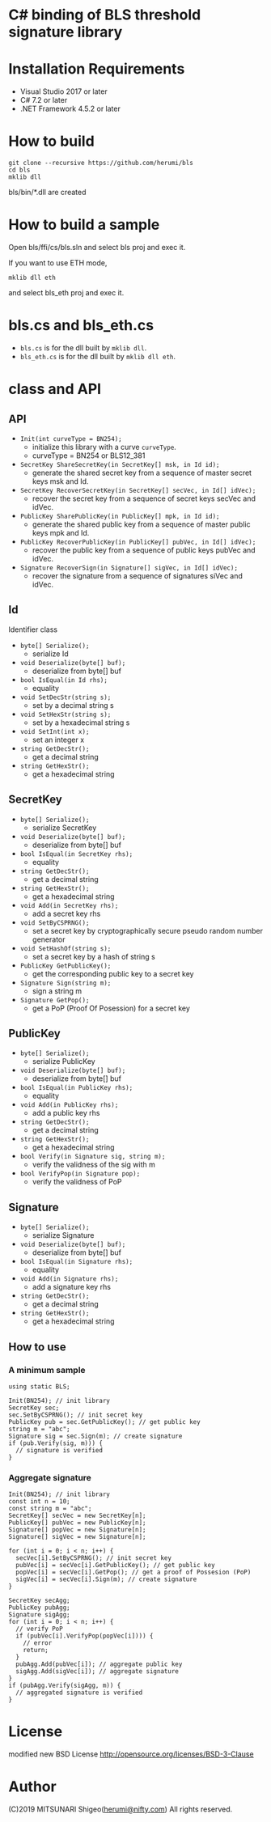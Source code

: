 # C# binding of BLS threshold signature library

# Installation Requirements

* Visual Studio 2017 or later
* C# 7.2 or later
* .NET Framework 4.5.2 or later

# How to build

```
git clone --recursive https://github.com/herumi/bls
cd bls
mklib dll
```
bls/bin/\*.dll are created

# How to build a sample

Open bls/ffi/cs/bls.sln and select bls proj and exec it.

If you want to use ETH mode,

```
mklib dll eth
```
and select bls_eth proj and exec it.

# bls.cs and bls\_eth.cs

- `bls.cs` is for the dll built by `mklib dll`.
- `bls_eth.cs` is for the dll built by `mklib dll eth`.

# class and API

## API

* `Init(int curveType = BN254);`
    * initialize this library with a curve `curveType`.
    * curveType = BN254 or BLS12\_381
* `SecretKey ShareSecretKey(in SecretKey[] msk, in Id id);`
    * generate the shared secret key from a sequence of master secret keys msk and Id.
* `SecretKey RecoverSecretKey(in SecretKey[] secVec, in Id[] idVec);`
    * recover the secret key from a sequence of secret keys secVec and idVec.
* `PublicKey SharePublicKey(in PublicKey[] mpk, in Id id);`
    * generate the shared public key from a sequence of master public keys mpk and Id.
* `PublicKey RecoverPublicKey(in PublicKey[] pubVec, in Id[] idVec);`
    * recover the public key from a sequence of public keys pubVec and idVec.
* `Signature RecoverSign(in Signature[] sigVec, in Id[] idVec);`
    * recover the signature from a sequence of signatures siVec and idVec.

## Id

Identifier class

* `byte[] Serialize();`
    * serialize Id
* `void Deserialize(byte[] buf);`
    * deserialize from byte[] buf
* `bool IsEqual(in Id rhs);`
    * equality
* `void SetDecStr(string s);`
    * set by a decimal string s
* `void SetHexStr(string s);`
    * set by a hexadecimal string s
* `void SetInt(int x);`
    * set an integer x
* `string GetDecStr();`
    * get a decimal string
* `string GetHexStr();`
    * get a hexadecimal string

## SecretKey

* `byte[] Serialize();`
    * serialize SecretKey
* `void Deserialize(byte[] buf);`
    * deserialize from byte[] buf
* `bool IsEqual(in SecretKey rhs);`
    * equality
* `string GetDecStr();`
    * get a decimal string
* `string GetHexStr();`
    * get a hexadecimal string
* `void Add(in SecretKey rhs);`
    * add a secret key rhs
* `void SetByCSPRNG();`
    * set a secret key by cryptographically secure pseudo random number generator
* `void SetHashOf(string s);`
    * set a secret key by a hash of string s
* `PublicKey GetPublicKey();`
    * get the corresponding public key to a secret key
* `Signature Sign(string m);`
    * sign a string m
* `Signature GetPop();`
    * get a PoP (Proof Of Posession) for a secret key

## PublicKey

* `byte[] Serialize();`
    * serialize PublicKey
* `void Deserialize(byte[] buf);`
    * deserialize from byte[] buf
* `bool IsEqual(in PublicKey rhs);`
    * equality
* `void Add(in PublicKey rhs);`
    * add a public key rhs
* `string GetDecStr();`
    * get a decimal string
* `string GetHexStr();`
    * get a hexadecimal string
* `bool Verify(in Signature sig, string m);`
    * verify the validness of the sig with m
* `bool VerifyPop(in Signature pop);`
    * verify the validness of PoP

## Signature

* `byte[] Serialize();`
    * serialize Signature
* `void Deserialize(byte[] buf);`
    * deserialize from byte[] buf
* `bool IsEqual(in Signature rhs);`
    * equality
* `void Add(in Signature rhs);`
    * add a signature key rhs
* `string GetDecStr();`
    * get a decimal string
* `string GetHexStr();`
    * get a hexadecimal string

## How to use

### A minimum sample

```
using static BLS;

Init(BN254); // init library
SecretKey sec;
sec.SetByCSPRNG(); // init secret key
PublicKey pub = sec.GetPublicKey(); // get public key
string m = "abc";
Signature sig = sec.Sign(m); // create signature
if (pub.Verify(sig, m))) {
  // signature is verified
}
```

### Aggregate signature
```
Init(BN254); // init library
const int n = 10;
const string m = "abc";
SecretKey[] secVec = new SecretKey[n];
PublicKey[] pubVec = new PublicKey[n];
Signature[] popVec = new Signature[n];
Signature[] sigVec = new Signature[n];

for (int i = 0; i < n; i++) {
  secVec[i].SetByCSPRNG(); // init secret key
  pubVec[i] = secVec[i].GetPublicKey(); // get public key
  popVec[i] = secVec[i].GetPop(); // get a proof of Possesion (PoP)
  sigVec[i] = secVec[i].Sign(m); // create signature
}

SecretKey secAgg;
PublicKey pubAgg;
Signature sigAgg;
for (int i = 0; i < n; i++) {
  // verify PoP
  if (pubVec[i].VerifyPop(popVec[i]))) {
    // error
    return;
  }
  pubAgg.Add(pubVec[i]); // aggregate public key
  sigAgg.Add(sigVec[i]); // aggregate signature
}
if (pubAgg.Verify(sigAgg, m)) {
  // aggregated signature is verified
}
```

# License

modified new BSD License
http://opensource.org/licenses/BSD-3-Clause

# Author

(C)2019 MITSUNARI Shigeo(herumi@nifty.com) All rights reserved.
